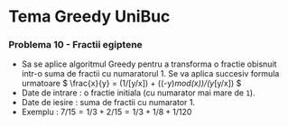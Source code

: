 # Tema Greedy UniBuc

### Problema 10 - Fractii egiptene
- Sa se aplice algoritmul Greedy pentru a transforma o fractie obisnuit intr-o suma de fractii cu numaratorul 1. Se va aplica succesiv formula urmatoare $ \frac{x}{y} = (1/[y/x]) + ((-y)*mod(x))/(y*[y/x]) $
- Date de intrare : o fractie initiala (cu numarator mai mare de `1`).
- Date de iesire : suma de fractii cu numarator 1.
- Exemplu : $`7/15 = 1/3 + 2/15 = 1/3 + 1/8 + 1/120`$
